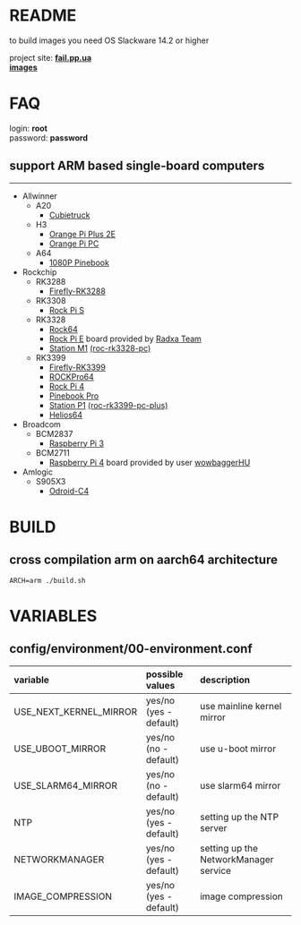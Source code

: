 # README #

to build images you need OS Slackware 14.2 or higher

project site: **[fail.pp.ua](http://fail.pp.ua)**  
**[images](http://dl.fail.pp.ua/slackware/images/)**  


# FAQ #

login: **root**  
password: **password**  


## support ARM based single-board computers ##
- - - -
* Allwinner
    * A20
        + [Cubietruck](https://linux-sunxi.org/Cubietech_Cubietruck)
    * H3
        + [Orange Pi Plus 2E](https://linux-sunxi.org/Xunlong_Orange_Pi_Plus_2E)
        + [Orange Pi PC](https://linux-sunxi.org/Xunlong_Orange_Pi_PC)
    * A64
        + [1080P Pinebook](https://wiki.pine64.org/index.php/1080P_Pinebook#SoC_and_Memory_Specification)
* Rockchip
    * RK3288
        + [Firefly-RK3288](http://en.t-firefly.com/product/rk3288.html)
    * RK3308
        + [Rock Pi S](https://wiki.radxa.com/RockpiS/getting_started#Features)
    * RK3328
        + [Rock64](http://wiki.pine64.org/index.php/ROCK64_Main_Page#SoC_and_Memory_Specification)
        + [Rock Pi E](https://wiki.radxa.com/RockpiE/getting_started#Features) board provided by [Radxa Team](https://forum.radxa.com/t/rock-pi-e-engineering-sample-is-available-now/3130)
        + [Station M1](http://stationpc.com/portal.php?mod=topic&topicid=7#spec) [(roc-rk3328-pc)](http://en.t-firefly.com/product/rocrk3328pc.html#spec)
    * RK3399
        + [Firefly-RK3399](http://en.t-firefly.com/product/rk3399.html)
        + [ROCKPro64](http://wiki.pine64.org/index.php/ROCKPro64_Main_Page#SoC_and_Memory_Specification)
        + [Rock Pi 4](http://rockpi.org/#spec-section)
        + [Pinebook Pro](https://wiki.pine64.org/index.php/Pinebook_Pro#SoC_and_Memory_Specification)
        + [Station P1](http://stationpc.com/portal.php?mod=topic&topicid=2#spec) [(roc-rk3399-pc-plus)](http://en.t-firefly.com/product/rocrk3399pc.html#spec)
        + [Helios64](https://wiki.kobol.io/helios64/intro/#overall-specifications)
* Broadcom
    * BCM2837
        + [Raspberry Pi 3](https://www.raspberrypi.org/products/raspberry-pi-3-model-b/)
    * BCM2711
        + [Raspberry Pi 4](https://www.raspberrypi.org/products/raspberry-pi-4-model-b/specifications/) board provided by user [wowbaggerHU](https://www.linuxquestions.org/questions/user/wowbaggerhu-1042789/)
* Amlogic
    * S905X3
        + [Odroid-C4](https://wiki.odroid.com/odroid-c4/hardware/hardware#specifications)


# BUILD #

## cross compilation arm on aarch64 architecture ##
`ARCH=arm ./build.sh`


# VARIABLES #

## config/environment/00-environment.conf ##
| variable             | possible values      | description          |
| :------------------- | :------------------- | :------------------- |
| USE_NEXT_KERNEL_MIRROR | yes/no (yes - default) | use mainline kernel mirror |
| USE_UBOOT_MIRROR     | yes/no (no  - default) | use u-boot mirror  |
| USE_SLARM64_MIRROR   | yes/no (no  - default) | use slarm64 mirror |
| NTP                  | yes/no (yes - default) | setting up the NTP server |
| NETWORKMANAGER       | yes/no (yes - default) | setting up the NetworkManager service |
| IMAGE_COMPRESSION    | yes/no (yes - default) | image compression |
